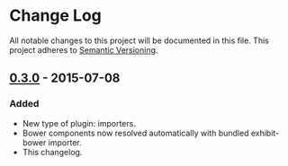 # Change Log
All notable changes to this project will be documented in this file.
This project adheres to [Semantic Versioning](http://semver.org/).

## [0.3.0] - 2015-07-08
### Added
- New type of plugin: importers.
- Bower components now resolved automatically with bundled exhibit-bower importer.
- This changelog.


<!-- EXAMPLE:
## [0.0.8] - 2015-02-17
### Changed
- Update year to match in every README example.

### Fixed
- Fix typos in recent README changes.
- Update outdated unreleased diff link.
 -->

[unreleased]: https://github.com/exhibitjs/exhibit/compare/v0.3.0...HEAD
[0.3.0]: https://github.com/exhibitjs/exhibit/compare/v0.1.0...v0.3.0
